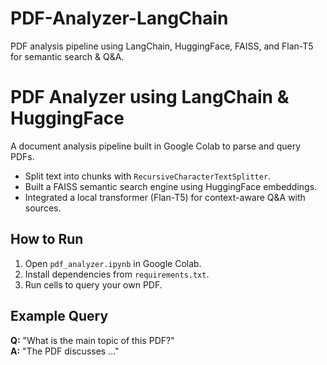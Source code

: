 # PDF-Analyzer-LangChain
PDF analysis pipeline using LangChain, HuggingFace, FAISS, and Flan-T5 for semantic search &amp; Q&amp;A.
# PDF Analyzer using LangChain & HuggingFace

A document analysis pipeline built in Google Colab to parse and query PDFs.  
- Split text into chunks with `RecursiveCharacterTextSplitter`.  
- Built a FAISS semantic search engine using HuggingFace embeddings.  
- Integrated a local transformer (Flan-T5) for context-aware Q&A with sources.  

## How to Run
1. Open `pdf_analyzer.ipynb` in Google Colab.  
2. Install dependencies from `requirements.txt`.  
3. Run cells to query your own PDF.  

## Example Query
**Q:** "What is the main topic of this PDF?"  
**A:** "The PDF discusses …"  
